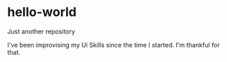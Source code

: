 # hello-world
Just another repository

I've been improvising my Ui Skills since the time I started. I'm thankful for that.
